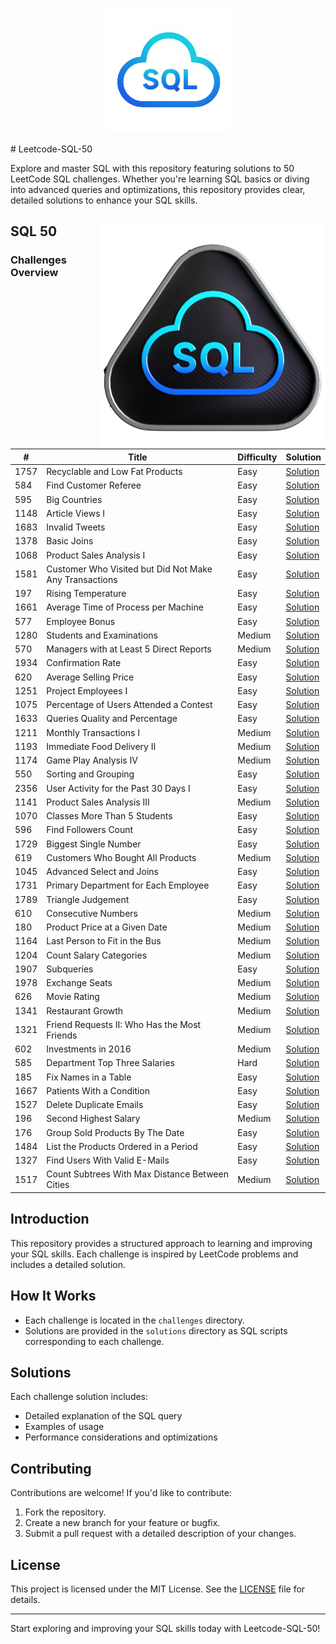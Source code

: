 <p align="center">
  <img src="logo.png" alt="Leetcode-SQL-50 Logo" />
</p>
# Leetcode-SQL-50

Explore and master SQL with this repository featuring solutions to 50 LeetCode SQL challenges. Whether you're learning SQL basics or diving into advanced queries and optimizations, this repository provides clear, detailed solutions to enhance your SQL skills.


## SQL 50  <img src="badge.png" alt="Badge" align="right" />

### Challenges Overview

| #      | Title                                | Difficulty | Solution                       |
|--------|--------------------------------------|------------|--------------------------------|
| 1757   | Recyclable and Low Fat Products       | Easy       | [Solution](./solutions/1757)   |
| 584    | Find Customer Referee                 | Easy       | [Solution](./solutions/584)    |
| 595    | Big Countries                        | Easy       | [Solution](./solutions/595)    |
| 1148   | Article Views I                      | Easy       | [Solution](./solutions/1148)   |
| 1683   | Invalid Tweets                       | Easy       | [Solution](./solutions/1683)   |
| 1378   | Basic Joins                          | Easy       | [Solution](./solutions/1378)   |
| 1068   | Product Sales Analysis I              | Easy       | [Solution](./solutions/1068)   |
| 1581   | Customer Who Visited but Did Not Make Any Transactions | Easy | [Solution](./solutions/1581) |
| 197    | Rising Temperature                   | Easy       | [Solution](./solutions/197)    |
| 1661   | Average Time of Process per Machine   | Easy       | [Solution](./solutions/1661)   |
| 577    | Employee Bonus                       | Easy       | [Solution](./solutions/577)    |
| 1280   | Students and Examinations            | Medium     | [Solution](./solutions/1280)   |
| 570    | Managers with at Least 5 Direct Reports | Medium   | [Solution](./solutions/570)    |
| 1934   | Confirmation Rate                    | Easy       | [Solution](./solutions/1934)   |
| 620    | Average Selling Price                | Easy       | [Solution](./solutions/620)    |
| 1251   | Project Employees I                  | Easy       | [Solution](./solutions/1251)   |
| 1075   | Percentage of Users Attended a Contest | Easy      | [Solution](./solutions/1075)   |
| 1633   | Queries Quality and Percentage       | Easy       | [Solution](./solutions/1633)   |
| 1211   | Monthly Transactions I               | Medium     | [Solution](./solutions/1211)   |
| 1193   | Immediate Food Delivery II           | Medium     | [Solution](./solutions/1193)   |
| 1174   | Game Play Analysis IV                | Medium     | [Solution](./solutions/1174)   |
| 550    | Sorting and Grouping                 | Easy       | [Solution](./solutions/550)    |
| 2356   | User Activity for the Past 30 Days I | Easy       | [Solution](./solutions/2356)   |
| 1141   | Product Sales Analysis III           | Medium     | [Solution](./solutions/1141)   |
| 1070   | Classes More Than 5 Students         | Easy       | [Solution](./solutions/1070)   |
| 596    | Find Followers Count                 | Easy       | [Solution](./solutions/596)    |
| 1729   | Biggest Single Number                | Easy       | [Solution](./solutions/1729)   |
| 619    | Customers Who Bought All Products    | Medium     | [Solution](./solutions/619)    |
| 1045   | Advanced Select and Joins            | Easy       | [Solution](./solutions/1045)   |
| 1731   | Primary Department for Each Employee | Easy       | [Solution](./solutions/1731)   |
| 1789   | Triangle Judgement                   | Easy       | [Solution](./solutions/1789)   |
| 610    | Consecutive Numbers                  | Medium     | [Solution](./solutions/610)    |
| 180    | Product Price at a Given Date        | Medium     | [Solution](./solutions/180)    |
| 1164   | Last Person to Fit in the Bus        | Medium     | [Solution](./solutions/1164)   |
| 1204   | Count Salary Categories              | Medium     | [Solution](./solutions/1204)   |
| 1907   | Subqueries                           | Easy       | [Solution](./solutions/1907)   |
| 1978   | Exchange Seats                       | Medium     | [Solution](./solutions/1978)   |
| 626    | Movie Rating                         | Medium     | [Solution](./solutions/626)    |
| 1341   | Restaurant Growth                    | Medium     | [Solution](./solutions/1341)   |
| 1321   | Friend Requests II: Who Has the Most Friends | Medium | [Solution](./solutions/1321) |
| 602    | Investments in 2016                  | Medium     | [Solution](./solutions/602)    |
| 585    | Department Top Three Salaries        | Hard       | [Solution](./solutions/585)    |
| 185    | Fix Names in a Table                 | Easy       | [Solution](./solutions/185)    |
| 1667   | Patients With a Condition            | Easy       | [Solution](./solutions/1667)   |
| 1527   | Delete Duplicate Emails              | Easy       | [Solution](./solutions/1527)   |
| 196    | Second Highest Salary                | Medium     | [Solution](./solutions/196)    |
| 176    | Group Sold Products By The Date      | Easy       | [Solution](./solutions/176)    |
| 1484   | List the Products Ordered in a Period | Easy      | [Solution](./solutions/1484)   |
| 1327   | Find Users With Valid E-Mails        | Easy       | [Solution](./solutions/1327)   |
| 1517   | Count Subtrees With Max Distance Between Cities | Medium | [Solution](./solutions/1517) |



## Introduction

This repository provides a structured approach to learning and improving your SQL skills. Each challenge is inspired by LeetCode problems and includes a detailed solution.

## How It Works

- Each challenge is located in the `challenges` directory.
- Solutions are provided in the `solutions` directory as SQL scripts corresponding to each challenge.

## Solutions

Each challenge solution includes:

- Detailed explanation of the SQL query
- Examples of usage
- Performance considerations and optimizations

## Contributing

Contributions are welcome! If you'd like to contribute:

1. Fork the repository.
2. Create a new branch for your feature or bugfix.
3. Submit a pull request with a detailed description of your changes.

## License

This project is licensed under the MIT License. See the [LICENSE](LICENSE) file for details.

---

Start exploring and improving your SQL skills today with Leetcode-SQL-50!